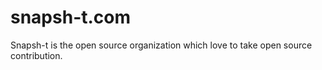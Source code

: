 # snapsh-t.com
Snapsh-t is the open source organization which love to take open source contribution.
